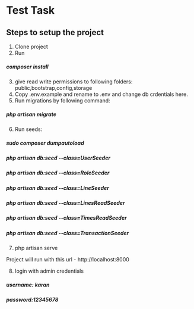 # Test Task

## Steps to setup the project

1) Clone project
2) Run
##### composer install
3) give read write permissions to following folders:
public,bootstrap,config,storage
4) Copy .env.example and rename to .env and change db crdentials here.
5) Run migrations by following command:
##### php artisan migrate
6) Run seeds:

##### sudo  composer dumpautoload
##### php artisan db:seed --class=UserSeeder
##### php artisan db:seed --class=RoleSeeder
##### php artisan db:seed --class=LineSeeder
##### php artisan db:seed --class=LinesReadSeeder
##### php artisan db:seed --class=TimesReadSeeder
##### php artisan db:seed --class=TransactionSeeder

7) php artisan serve

Project will run with this url - http://localhost:8000

8) login with admin credentials

##### username: karan
##### password:12345678





